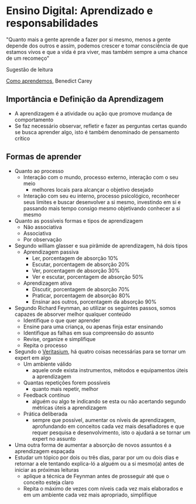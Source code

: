 # Ensino Digital: Aprendizado e responsabilidades

"Quanto mais a gente aprende a fazer por si mesmo, menos a gente depende dos outros e assim, podemos crescer e tomar consciência de que estamos vivos e que a vida é pra viver, mas também sempre a uma chance de um recomeço"

Sugestão de leitura

[Como aprendemos](https://www.amazon.com.br/Como-aprendemos-Benedict-Carey/dp/8535269452), Benedict Carey

## Importância e Definição da Aprendizagem

* A aprendizagem é a atividade ou ação que promove mudança de comportamento
* Se faz necessário observar, refletir e fazer as perguntas certas quando se busca aprender algo, isto é também denominado de pensamento crítico

## Formas de aprender

* Quanto ao processo
  * Interação com o mundo, processo externo, interação com o seu meio
    * melhores locais para alcançar o objetivo desejado
  * Interação com seu eu interno, processo psicológico, reconhecer seus limites e buscar desenvolver a si mesmo, investindo em si e passando mais tempo consigo mesmo objetivando conhecer a si mesmo
* Quanto as possíveis formas e tipos de aprendizagem
  * Não associativa
  * Associativa
  * Por observação
* Segundo william glasser e sua pirâmide de aprendizagem, há dois tipos
  * Aprendizagem passiva
    * Ler, porcentagem de absorção 10%
    * Escutar, porcentagem de absorção 20%
    * Ver, porcentagem de absorção 30%
    * Ver e escutar, porcentagem de absorção 50%
  * Aprendizagem ativa
    * Discutir, porcentagem de absorção 70%
    * Praticar, porcentagem de absorção 80%
    * Ensinar aos outros, porcentagem da absorção 90%
* Segundo Richard Feynman, ao utilizar os seguintes passos, somos capazes de absorver melhor qualquer conteúdo
  * Identifique o que quer aprender
  * Ensine para uma criança, ou apenas finja estar ensinando
  * Identifique as falhas em sua compreensão do assunto
  * Revise, organize e simplifique
  * Repita o processo
* Segundo o [Veritasium](https://www.youtube.com/watch?v=5eW6Eagr9XA&ab_channel=Veritasium), há quatro coisas necessárias para se tornar um expert em algo
  * Um ambiente válido
    * aquele onde exista instrumentos, métodos e equipamentos úteis a aprendizagem
  * Quantas repetições forem possíveis
    * quanto mais repetir, melhor
  * Feedback contínuo
    * alguém ou algo te indicando se esta ou não acertando segundo métricas úteis a aprendizagem
  * Prática deliberada
    * sempre que possível, aumentar os níveis de aprendizagem, aprofundando em conceitos cada vez mais desafiadores e que requer pesquisa e desenvolvimento, isto o ajudará a se tornar um expert no assunto
* Uma outra forma de aumentar a absorção de novos assuntos é a aprendizagem espaçada
* Estudar um tópico por dois ou três dias, parar por um ou dois dias e retornar a ele tentando explica-ló a alguém ou a si mesmo(a) antes de iniciar as próximas leituras
  * aplique a técnica de Feynman antes de prosseguir até que o conceito esteja claro
  * Repita o máximo de vezes com níveis cada vez mais elaborados e em um ambiente cada vez mais apropriado, simplifique